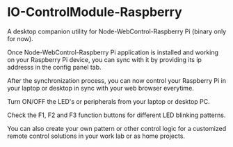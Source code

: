 # IO-ControlModule-Raspberry
A desktop companion utility for Node-WebControl-Raspberry Pi (binary only for now).

Once Node-WebControl-Raspberry Pi application is installed and working on your Raspberry Pi device, you can 
sync with it by providing its ip addresss in the config panel tab.

After the synchronization process, you can now control your Raspberry Pi in your laptop or desktop in sync with 
your web browser everytime.

Turn ON/OFF the LED's or peripherals from your laptop or desktop PC.

Check the F1, F2 and F3 function buttons for different LED blinking patterns.

You can also create your own pattern or other control logic for a customized remote control solutions in your 
work lab or as home projects.

   
